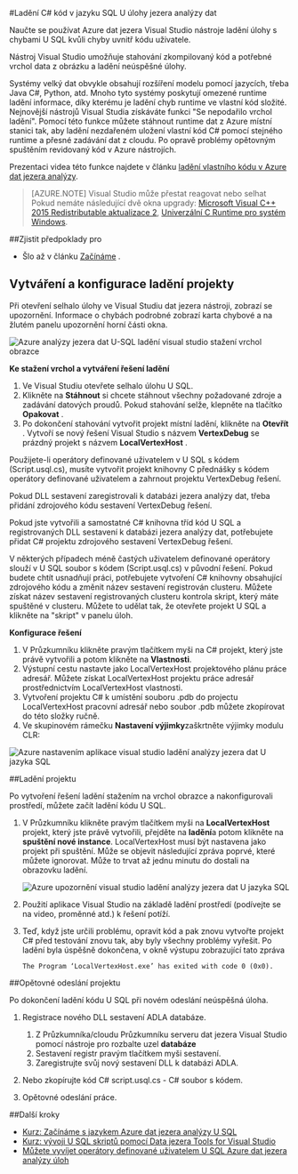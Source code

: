 <properties 
   pageTitle="Ladění U SQL úlohy | Microsoft Azure" 
   description="Naučte se ladění selhalo vrchol U SQL pomocí aplikace Visual Studio. " 
   services="data-lake-analytics" 
   documentationCenter="" 
   authors="mumian" 
   manager="jhubbard" 
   editor="cgronlun"/>
 
<tags
   ms.service="data-lake-analytics"
   ms.devlang="na"
   ms.topic="article"
   ms.tgt_pltfrm="na"
   ms.workload="big-data" 
   ms.date="09/02/2016"
   ms.author="jgao"/>



#<a name="debug-c-code-in-u-sql-for-data-lake-analytics-jobs"></a>Ladění C# kód v jazyku SQL U úlohy jezera analýzy dat 

Naučte se používat Azure dat jezera Visual Studio nástroje ladění úlohy s chybami U SQL kvůli chyby uvnitř kódu uživatele. 

Nástroj Visual Studio umožňuje stahování zkompilovaný kód a potřebné vrchol data z obrázku a ladění neúspěšné úlohy.

Systémy velký dat obvykle obsahují rozšíření modelu pomocí jazycích, třeba Java C#, Python, atd. Mnoho tyto systémy poskytují omezené runtime ladění informace, díky kterému je ladění chyb runtime ve vlastní kód složité. Nejnovější nástrojů Visual Studia získáváte funkci "Se nepodařilo vrchol ladění". Pomocí této funkce můžete stáhnout runtime dat z Azure místní stanici tak, aby ladění nezdařeném uložení vlastní kód C# pomocí stejného runtime a přesné zadávání dat z cloudu.  Po opravě problémy opětovným spuštěním revidovaný kód v Azure nástrojích.

Prezentaci videa této funkce najdete v článku [ladění vlastního kódu v Azure dat jezera analýzy](https://mix.office.com/watch/1bt17ibztohcb).

>[AZURE.NOTE] Visual Studio může přestat reagovat nebo selhat Pokud nemáte následující dvě okna upgrady: [Microsoft Visual C++ 2015 Redistributable aktualizace 2](https://www.microsoft.com/download/details.aspx?id=51682), [Univerzální C Runtime pro systém Windows](https://www.microsoft.com/download/details.aspx?id=50410&wa=wsignin1.0).


##<a name="prerequisites"></a>Zjistit předpoklady pro
-   Šlo až v článku [Začínáme](data-lake-analytics-data-lake-tools-get-started.md) .

## <a name="create-and-configure-debug-projects"></a>Vytváření a konfigurace ladění projekty

Při otevření selhalo úlohy ve Visual Studiu dat jezera nástroji, zobrazí se upozornění. Informace o chybách podrobné zobrazí karta chybové a na žlutém panelu upozornění horní části okna. 

![Azure analýzy jezera dat U-SQL ladění visual studio stažení vrchol obrazce](./media/data-lake-analytics-debug-u-sql-jobs/data-lake-analytics-download-vertex.png)

**Ke stažení vrchol a vytváření řešení ladění**

1.  Ve Visual Studiu otevřete selhalo úlohu U SQL.
2.  Klikněte na **Stáhnout** si chcete stáhnout všechny požadované zdroje a zadávání datových proudů. Pokud stahování selže, klepněte na tlačítko **Opakovat** .
3.  Po dokončení stahování vytvořit projekt místní ladění, klikněte na **Otevřít** . Vytvoří se nový řešení Visual Studio s názvem **VertexDebug** se prázdný projekt s názvem **LocalVertexHost** .

Použijete-li operátory definované uživatelem v U SQL s kódem (Script.usql.cs), musíte vytvořit projekt knihovny C přednášky s kódem operátory definované uživatelem a zahrnout projektu VertexDebug řešení.

Pokud DLL sestavení zaregistrovali k databázi jezera analýzy dat, třeba přidání zdrojového kódu sestavení VertexDebug řešení.
 
Pokud jste vytvořili a samostatné C# knihovna tříd kód U SQL a registrovaných DLL sestavení k databázi jezera analýzy dat, potřebujete přidat C# projektu zdrojového sestavení VertexDebug řešení.

V některých případech méně častých uživatelem definované operátory slouží v U SQL soubor s kódem (Script.usql.cs) v původní řešení. Pokud budete chtít usnadňují práci, potřebujete vytvoření C# knihovny obsahující zdrojového kódu a změnit název sestavení registrován clusteru. Můžete získat název sestavení registrovaných clusteru kontrola skript, který máte spuštěné v clusteru. Můžete to udělat tak, že otevřete projekt U SQL a klikněte na "skript" v panelu úloh. 

**Konfigurace řešení**

1.  V Průzkumníku klikněte pravým tlačítkem myši na C# projekt, který jste právě vytvořili a potom klikněte na **Vlastnosti**.
2.  Výstupní cestu nastavte jako LocalVertexHost projektového plánu práce adresář. Můžete získat LocalVertexHost projektu práce adresář prostřednictvím LocalVertexHost vlastnosti.
3.  Vytvoření projektu C# k umístění souboru .pdb do projectu LocalVertexHost pracovní adresář nebo soubor .pdb můžete zkopírovat do této složky ručně.
4.  Ve skupinovém rámečku **Nastavení výjimky**zaškrtněte výjimky modulu CLR:

![Azure nastavením aplikace visual studio ladění analýzy jezera dat U jazyka SQL](./media/data-lake-analytics-debug-u-sql-jobs/data-lake-analytics-clr-exception-setting.png)
 
##<a name="debug-the-job"></a>Ladění projektu

Po vytvoření řešení ladění stažením na vrchol obrazce a nakonfigurovali prostředí, můžete začít ladění kódu U SQL.

1.  V Průzkumníku klikněte pravým tlačítkem myši na **LocalVertexHost** projekt, který jste právě vytvořili, přejděte na **ladění**a potom klikněte na **spuštění nové instance**. LocalVertexHost musí být nastavena jako projekt při spuštění. Může se objevit následující zpráva poprvé, které můžete ignorovat. Může to trvat až jednu minutu do dostali na obrazovku ladění.
 
    ![Azure upozornění visual studio ladění analýzy jezera dat U jazyka SQL](./media/data-lake-analytics-debug-u-sql-jobs/data-lake-analytics-visual-studio-u-sql-debug-warning.png)

4.  Použití aplikace Visual Studio na základě ladění prostředí (podívejte se na video, proměnné atd.) k řešení potíží. 
5.  Teď, když jste určili problému, opravit kód a pak znovu vytvořte projekt C# před testování znovu tak, aby byly všechny problémy vyřešit. Po ladění byla úspěšně dokončena, v okně výstupu zobrazující tato zpráva 

        The Program ‘LocalVertexHost.exe’ has exited with code 0 (0x0).
 
##<a name="resubmit-the-job"></a>Opětovné odeslání projektu

Po dokončení ladění kódu U SQL při novém odeslání neúspěšná úloha.

1. Registrace nového DLL sestavení ADLA databáze.

    1.  Z Průzkumníka/cloudu Průzkumníku serveru dat jezera Visual Studio pomocí nástroje pro rozbalte uzel **databáze** 
    2.  Sestavení registr pravým tlačítkem myši sestavení. 
    3.  Zaregistrujte svůj nový sestavení DLL k databázi ADLA.
 
2.  Nebo zkopírujte kód C# script.usql.cs - C# soubor s kódem.
3.  Opětovné odeslání práce.

##<a name="next-steps"></a>Další kroky

- [Kurz: Začínáme s jazykem Azure dat jezera analýzy U SQL](data-lake-analytics-u-sql-get-started.md)
- [Kurz: vývoji U SQL skriptů pomocí Data jezera Tools for Visual Studio](data-lake-analytics-data-lake-tools-get-started.md)
- [Můžete vyvíjet operátory definované uživatelem U SQL Azure dat jezera analýzy úloh](data-lake-analytics-u-sql-develop-user-defined-operators.md)

